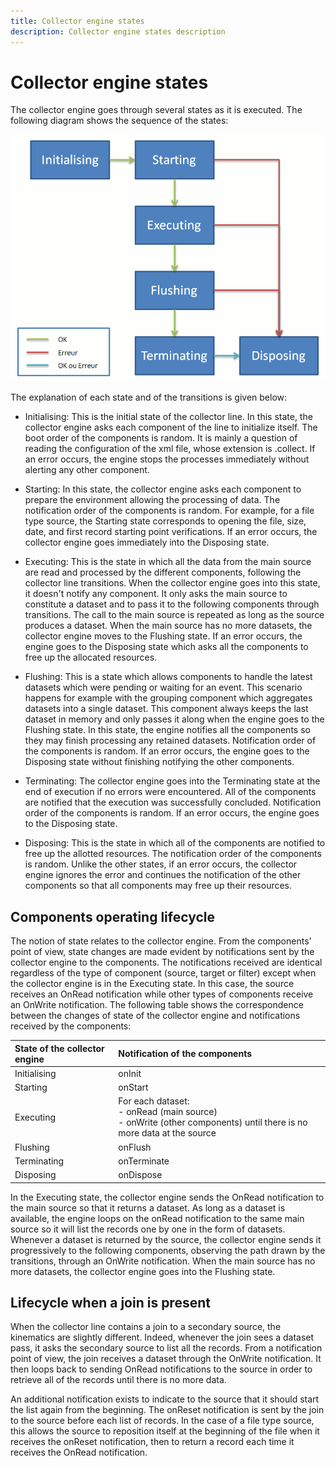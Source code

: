 ```yaml
---
title: Collector engine states
description: Collector engine states description
---
```


# Collector engine states  

The collector engine goes through several states as it is executed. The following diagram shows the sequence of the states:

![Collector engine states](./images/collector-engine.png "Collector engine states")

The explanation of each state and of the transitions is given below:

- Initialising: This is the initial state of the collector line. In this state, the collector engine asks each component of the line to initialize itself. The boot order of the components is random. It is mainly a question of reading the configuration of the xml file, whose extension is .collect. If an error occurs, the engine stops the processes immediately without alerting any other component.

- Starting: In this state, the collector engine asks each component to prepare the environment allowing the processing of data. The notification order of the components is random. For example, for a file type source, the Starting state corresponds to opening the file, size, date, and first record starting point verifications. If an error occurs, the collector engine goes immediately into the Disposing state.

- Executing: This is the state in which all the data from the main source are read and processed by the different components, following the collector line transitions. When the collector engine goes into this state, it doesn't notify any component. It only asks the main source to constitute a dataset and to pass it to the following components through transitions. The call to the main source is repeated as long as the source produces a dataset. When the main source has no more datasets, the collector engine moves to the Flushing state. If an error occurs, the engine goes to the Disposing state which asks all the components to free up the allocated resources.

- Flushing: This is a state which allows components to handle the latest datasets which were pending or waiting for an event. This scenario happens for example with the grouping component which aggregates datasets into a single dataset. This component always keeps the last dataset in memory and only passes it along when the engine goes to the Flushing state. In this state, the engine notifies all the components so they may finish processing any retained datasets. Notification order of the components is random. If an error occurs, the engine goes to the Disposing state without finishing notifying the other components.

- Terminating: The collector engine goes into the Terminating state at the end of execution if no errors were encountered. All of the components are notified that the execution was successfully concluded. Notification order of the components is random. If an error occurs, the engine goes to the Disposing state.

- Disposing: This is the state in which all of the components are notified to free up the allotted resources. The notification order of the components is random. Unlike the other states, if an error occurs, the collector engine ignores the error and continues the notification of the other components so that all components may free up their resources.

## Components operating lifecycle

The notion of state relates to the collector engine. From the components' point of view, state changes are made evident by notifications sent by the collector engine to the components. The notifications received are identical regardless of the type of component (source, target or filter) except when the collector engine is in the Executing state. In this case, the source receives an OnRead notification while other types of components receive an OnWrite notification. The following table shows the correspondence between the changes of state of the collector engine and notifications received by the components:

|State of the collector engine|Notification of the components|
|:--|:--|
|Initialising|onInit|
|Starting|onStart|
|Executing|For each dataset:<br>- onRead (main source) <br>- onWrite (other components) until there is no more data at the source|
|Flushing|onFlush|
|Terminating|onTerminate|
|Disposing|onDispose|

In the Executing state, the collector engine sends the OnRead notification to the main source so that it returns a dataset. As long as a dataset is available, the engine loops on the onRead notification to the same main source so it will list the records one by one in the form of datasets. Whenever a dataset is returned by the source, the collector engine sends it progressively to the following components, observing the path drawn by the transitions, through an OnWrite notification. When the main source has no more datasets, the collector engine goes into the Flushing state.  

## Lifecycle when a join is present

When the collector line contains a join to a secondary source, the kinematics are slightly different. Indeed, whenever the join sees a dataset pass, it asks the secondary source to list all the records. From a notification point of view, the join receives a dataset through the OnWrite notification. It then loops back to sending OnRead notifications to the source in order to retrieve all of the records until there is no more data.  

An additional notification exists to indicate to the source that it should start the list again from the beginning. The onReset notification is sent by the join to the source before each list of records. In the case of a file type source, this allows the source to reposition itself at the beginning of the file when it receives the onReset notification, then to return a record each time it receives the OnRead notification.
